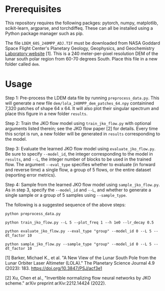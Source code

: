 # Prerequisites

This repository requires the following packges: pytorch, numpy, matplotlib, scikit-learn, argparse, and torchdiffeq. These can all be installed using a Python package manager such as pip.

The file `LDEM_60S_240MPP_ADJ.TIF` must be downloaded from NASA Goddard Space Flight Center's Planetary Geology, Geophysics, and Geochemistry [Laboratory website](https://pgda.gsfc.nasa.gov/products/90) [1]. This is a 240 meter-per-pixel resolution DEM of the lunar south polar region from 60-70 degrees South. Place this file in a new folder called `dem`.


# Usage

Step 1: Pre-process the LDEM data file by running `preprocess_data.py`. This will generate a new file `dem/lola_240MPP_dem_patches_64.npy` containined 7,320 patches of shape 64 x 64. It will also plot their singular spectrum and place this figure in a new folder `results`.

Step 2: Train the JKO flow model using `train_jko_flow.py` with optional arguments listed therein; see the JKO flow paper [2] for details. Every time this script is run, a new folder will be generated in `results` corresponding to the model.

Step 3: Evaluate the learned JKO flow model using `evaluate_jko_flow.py`. Be sure to specify `--model_id`, the integer corresponding to the model in `results`, and `--L`, the integer number of blocks to be used in the trained flow. The argument `--eval_type` specifies whether to evaluate (in forward and reverse time) a single flow, a group of 5 flows, or the entire dataset (reporting error metrics).

Step 4: Sample from the learned JKO flow model using `sample_jko_flow.py`. As in step 3, specify the `--model_id` and `--L`, and whether to generate a single sample or a group of 5 samples using `--sample_type`.

The following is a suggested sequence of the above steps:

`python preprocess_data.py`

`python train_jko_flow.py --L 5 --plot_freq 1 --h 1e0 --lr_decay 0.5`

`python evaluate_jko_flow.py --eval_type "group" --model_id 0 --L 5 --dt_factor 10`

`python sample_jko_flow.py --sample_type "group" --model_id 0 --L 5 --dt_factor 10`




[1] Barker, Michael K., et al. "A New View of the Lunar South Pole from the Lunar Orbiter Laser Altimeter (LOLA)." The Planetary Science Journal 4.9 (2023): 183. https://doi.org/10.3847/PSJ/acf3e1

[2] Xu, Chen et al., "Invertible normalizing flow neural networks by JKO scheme." arXiv preprint arXiv:2212.14424 (2022).
